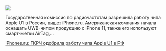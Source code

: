 <!--2025-05-27 12:48:50-->
<div class="yb">
  <div class="rss habr"><img src="https://habrastorage.org/webt/d0/vz/9f/d0vz9fsboebkzvndnj64jhrlvi4.jpeg" /><p>Государственная комиссия по радиочастотам разрешила работу чипа Apple U1 в России, <a href="https://www.iphones.ru/iNotes/horoshaya-novost-v-rossii-razreshili-apple-zapustit-rabotu-chipa-u1-ostalos-tolko-dozhdatsya" rel="noopener noreferrer nofollow">пишет</a> iPhone.ru. Американская компания начала оснащать UWB-чипом продукцию с iPhone 11, также его используют смарт-метки AirTag,... <p class="titl"><a href="https://habr.com/ru/news/913246/?utm_source=habrahabr&utm_medium=rss&utm_campaign=913246">iPhones.ru: ГКРЧ одобрила работу чипа Apple U1 в РФ</a></p></div>
</div>
